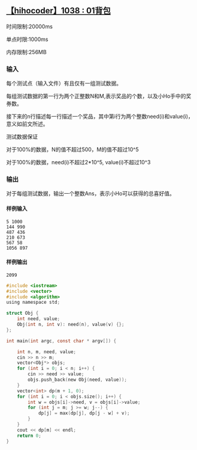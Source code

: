 ## [【hihocoder】1038 : 01背包](https://hihocoder.com/problemset/problem/1038)

时间限制:20000ms

单点时限:1000ms

内存限制:256MB

### 输入

每个测试点（输入文件）有且仅有一组测试数据。

每组测试数据的第一行为两个正整数N和M,表示奖品的个数，以及小Ho手中的奖券数。

接下来的n行描述每一行描述一个奖品，其中第i行为两个整数need(i)和value(i)，意义如前文所述。

测试数据保证

对于100%的数据，N的值不超过500，M的值不超过10^5

对于100%的数据，need(i)不超过2*10^5, value(i)不超过10^3

### 输出

对于每组测试数据，输出一个整数Ans，表示小Ho可以获得的总喜好值。

#### 样例输入

```
5 1000
144 990
487 436
210 673
567 58
1056 897
```

#### 样例输出

```
2099
```

```c
#include <iostream>
#include <vector>
#include <algorithm>
using namespace std;

struct Obj {
    int need, value;
    Obj(int n, int v): need(n), value(v) {};
};

int main(int argc, const char * argv[]) {

    int n, m, need, value;
    cin >> n >> m;
    vector<Obj*> objs;
    for (int i = 0; i < n; i++) {
        cin >> need >> value;
        objs.push_back(new Obj(need, value));
    }
    vector<int> dp(m + 1, 0);
    for (int i = 0; i < objs.size(); i++) {
        int w = objs[i]->need, v = objs[i]->value;
        for (int j = m; j >= w; j--) {
            dp[j] = max(dp[j], dp[j - w] + v);
        }
    }
    cout << dp[m] << endl;
    return 0;
}
```